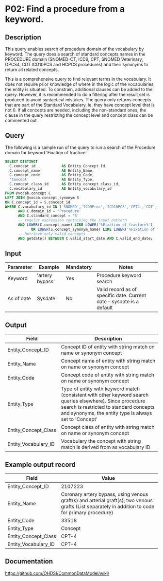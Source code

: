 <!---
Group:procedure
Name:P02 Find a procedure from a keyword.
Author:Patrick Ryan
CDM Version: 5.3
-->

# P02: Find a procedure from a keyword.

## Description
This query enables search of procedure domain of the vocabulary by keyword.
The query does a search of standard concepts names in the PROCEDURE domain (SNOMED-CT, ICD9, CPT, SNOMED Veterinary, OPCS4,
CDT ICD10PCS and HCPCS procedures) and their synonyms to return all related concepts.

This is a comprehensive query to find relevant terms in the vocabulary.
It does not require prior knowledge of where in the logic of the vocabularies the entity is situated.
To constrain, additional clauses can be added to the query. However, it is recommended to do a filtering after the result
set is produced to avoid syntactical mistakes.
The query only returns concepts that are part of the Standard Vocabulary, ie. they have concept level that is not 0.
If all concepts are needed, including the non-standard ones, the clause in the query restricting the concept level and
concept class can be commented out.

## Query

The following is a sample run of the query to run a search of the Procedure domain for keyword 'Fixation of fracture'.

```sql
SELECT DISTINCT
  C.concept_id            AS Entity_Concept_Id,
  C.concept_name          AS Entity_Name,
  C.concept_code          AS Entity_Code,
  'Concept'               AS Entity_Type,
  C.concept_class_id      AS Entity_concept_class_id,
  C.vocabulary_id         AS Entity_vocabulary_id
FROM @vocab.concept C
LEFT JOIN @vocab.concept_synonym S
ON C.concept_id = S.concept_id
WHERE C.vocabulary_id IN ('SNOMED','ICD9Proc','ICD10PCS','CPT4','CDT','HCPCS','SNOMED Veterinary','OPCS4')
      AND C.domain_id = 'Procedure'
      AND C.standard_concept = 'S'
      -- regular expression containing the input pattern
      AND LOWER(C.concept_name) LIKE LOWER('%Fixation of fracture%')
            OR LOWER(S.concept_synonym_name) LIKE LOWER('%Fixation of fracture%')
      -- Retrieve only valid concepts
      AND getdate() BETWEEN C.valid_start_date AND C.valid_end_date;
```

## Input

| Parameter |  Example |  Mandatory |  Notes |
| --- | --- | --- | --- |
|  Keyword |  'artery bypass' |  Yes | Procedure keyword search |
|  As of date |  Sysdate |  No | Valid record as of specific date. Current date – sysdate is a default |

## Output

|  Field |  Description |
| --- | --- |
|  Entity_Concept_ID |  Concept ID of entity with string match on name or synonym concept |
|  Entity_Name |  Concept name of entity with string match on name or synonym concept |
|  Entity_Code |  Concept code of entity with string match on name or synonym concept |
|  Entity_Type |  Type of entity with keyword match (consistent with other keyword search queries elsewhere). Since procedure search is restricted to standard concepts and synonyms, the entity type is always set to 'Concept' |
|  Entity_Concept_Class |  Concept class of entity with string match on name or synonym concept |
|  Entity_Vocabulary_ID |  Vocabulary the concept with string match is derived from as vocabulary ID |

## Example output record

| Field |  Value |
| --- | --- |
|  Entity_Concept_ID |  2107223 |
|  Entity_Name |  Coronary artery bypass, using venous graft(s) and arterial graft(s); two venous grafts (List separately in addition to code for primary procedure) |
|  Entity_Code |  33518 |
|  Entity_Type |  Concept |
|  Entity_Concept_Class |  CPT-4 |
|  Entity_Vocabulary_ID |  CPT-4 |

## Documentation
https://github.com/OHDSI/CommonDataModel/wiki/
